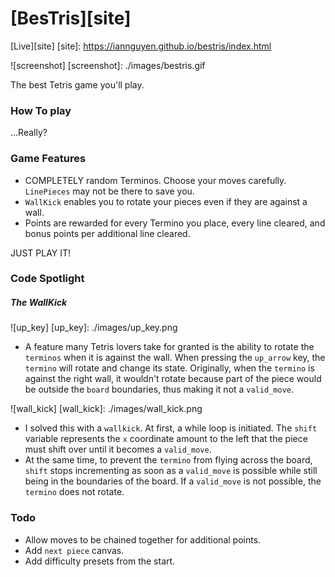 # [BesTris][site]


[Live][site]
[site]: https://iannguyen.github.io/bestris/index.html


![screenshot]
[screenshot]: ./images/bestris.gif


The best Tetris game you'll play.

### How To play

...Really?

### Game Features

- COMPLETELY random Terminos. Choose your moves carefully. `LinePieces` may not be there to save you.
- `WallKick` enables you to rotate your pieces even if they are against a wall.
- Points are rewarded for every Termino you place, every line cleared, and bonus points per additional line cleared.

JUST PLAY IT!

### Code Spotlight

##### The WallKick

![up_key]
[up_key]: ./images/up_key.png

- A feature many Tetris lovers take for granted is the ability to rotate the `terminos` when it is against the wall. When pressing the `up_arrow` key, the `termino` will rotate and change its state. Originally, when the `termino` is against the right wall, it wouldn't rotate because part of the piece would be outside the `board` boundaries, thus making it not a `valid_move`.

![wall_kick]
[wall_kick]: ./images/wall_kick.png

- I solved this with a `wallkick`. At first, a while loop is initiated. The `shift` variable represents the `x` coordinate amount to the left that the piece must shift over until it becomes a `valid_move`.
- At the same time, to prevent the `termino` from flying across the board, `shift` stops incrementing as soon as a `valid_move` is possible while still being in the boundaries of the board. If a `valid_move` is not possible, the `termino` does not rotate.

### Todo

- Allow moves to be chained together for additional points.
- Add `next piece` canvas.
- Add difficulty presets from the start.
